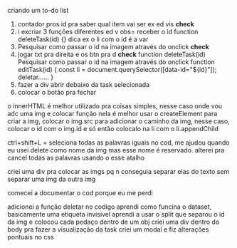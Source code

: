 criando um to-do list

1. contador pros id pra saber qual item vai ser ex ed vis **check**
2. i excriar 3 funções diferentes ed v
obs= receber o id function deleteTask(id) {}
dica ex o li com o id é a var
3. Pesquisar como passar o id na imagem através do onclick **check**
4. jogar txt pra direita e os btn pra d **check**
function deleteTask(id) 
Pesquisar como passar o id na imagem através do onclick
function editTask(id) {
    const li = document.querySelector([data-id="${id}"]);
 deletar......
}
5. fazer a div abrir debaixo da task selecionada 
6. colocar o botão pra fechar 

o innerHTML é melhor utilizado pra coisas simples, nesse caso onde vou adc uma img e colocar função nela é melhor usar o 
createElement para criar a img, colocar o img.src para adicionar o caminho da img, nesse caso, colocar o id com o img.id e só então colocalo na li com o li.appendChild

ctrl+shift+L = seleciona todas as palavras iguais no cod, me ajudou quando eu usei delete como nome da img mas esse nome é reservado. alterei pra cancel todas as palavras usando o esse atalho

criei uma div pra colocar as imgs pq n conseguia separar elas do texto sem separar uma img da outra img

comecei a documentar o cod porque eu me perdi 

adicionei a função deletar no codigo
aprendi como funcina o dataset, basicamente uma etiqueta invisivel 
aprendi a usar o split que separou o id da img e colocou cada pedaço dentro de um obj
criei uma div dentro do body pra fazer a visualização da task
criei um modal e fiz alterações pontuais no css